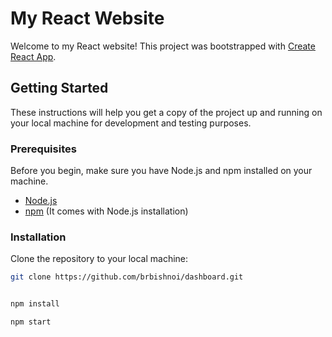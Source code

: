 # My React Website

Welcome to my React website! This project was bootstrapped with [Create React App](https://github.com/facebook/create-react-app).

## Getting Started

These instructions will help you get a copy of the project up and running on your local machine for development and testing purposes.

### Prerequisites

Before you begin, make sure you have Node.js and npm installed on your machine.

- [Node.js](https://nodejs.org/)
- [npm](https://www.npmjs.com/) (It comes with Node.js installation)

### Installation

Clone the repository to your local machine:

```bash
git clone https://github.com/brbishnoi/dashboard.git


npm install

npm start
